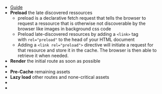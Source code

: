 - [Guide](https://web.dev/articles/apply-instant-loading-with-prpl)
- **Preload** the late discovered ressources
	- preload is a declarative fetch request that tells the browser to request a ressource that is otherwise not discoverable by the browser like images in background css code
	- Preload late-discovered resources by adding a `<link>` tag with `rel="preload"` to the head of your HTML document
	- Adding a `<link rel="preload">` directive will initiate a request for that resource and store it in the cache. The browser is then able to retrieve it when needed.
- **Render** the initial route as soon as possible
-
- **Pre-Cache** remaining assets
- **Lazy load** other routes and none-critical assets
-
-